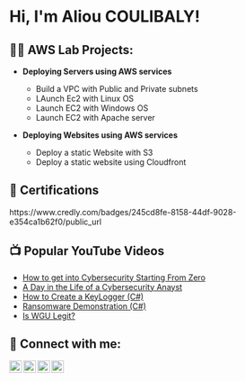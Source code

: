 <h1>Hi, I'm Aliou COULIBALY! 

<h2>👨‍💻 AWS Lab Projects:</h2>

- <b>Deploying Servers using AWS services</b>
  - Build a VPC with Public and Private subnets
  - LAunch Ec2 with Linux OS
  - Launch EC2 with Windows OS
  - Launch EC2 with Apache server

- <b>Deploying Websites using AWS services</b>

  - Deploy a static Website with S3
  - Deploy a static website using Cloudfront
 

  
<h2>📄 Certifications</h2>
  https://www.credly.com/badges/245cd8fe-8158-44df-9028-e354ca1b62f0/public_url
  


<h2>📺 Popular YouTube Videos</h2>

- [How to get into Cybersecurity Starting From Zero](https://www.youtube.com/watch?v=a83ASGn_V_s)
- [A Day in the Life of a Cybersecurity Anayst](https://www.youtube.com/watch?v=uHy3oM7NnoU)
- [How to Create a KeyLogger (C#)](https://www.youtube.com/watch?v=N-L9hklSlNk)
- [Ransomware Demonstration (C#)](https://www.youtube.com/watch?v=OfvdQeh79s0)
- [Is WGU Legit?](https://www.youtube.com/watch?v=E2MwRWxDBkA)

<h2> 🤳 Connect with me:</h2>

[<img align="left" alt="JoshMadakor | Facebook" width="22px" src="https://cdn.jsdelivr.net/npm/simple-icons@v3/icons/facebook.svg" />][facebook]
[<img align="left" alt="JoshMadakor | Twitter" width="22px" src="https://cdn.jsdelivr.net/npm/simple-icons@v3/icons/twitter.svg" />][twitter]
[<img align="left" alt="JoshMadakor | LinkedIn" width="22px" src="https://cdn.jsdelivr.net/npm/simple-icons@v3/icons/linkedin.svg" />][linkedin]
[<img align="left" alt="JoshMadakor | Instagram" width="22px" src="https://cdn.jsdelivr.net/npm/simple-icons@v3/icons/instagram.svg" />][instagram]

[Twitter]: https://twitter.com/lioua4
[Facebook]: https://www.facebook.com/liouacc/
[Instagram]: https://www.instagram.com/whodisliou/
[Linkedin]: https://www.linkedin.com/in/aliou-coulibaly-b42937213

<!--
**joshmadakor1/joshmadakor1** is a ✨ _special_ ✨ repository because its `README.md` (this file) appears on your GitHub profile.

Here are some ideas to get you started:

- 🔭 I’m currently working on ...
- 🌱 I’m currently learning ...
- 👯 I’m looking to collaborate on ...
- 🤔 I’m looking for help with ...
- 💬 Ask me about ...
- 📫 How to reach me: ...
- 😄 Pronouns: ...
- ⚡ Fun fact: ...
-->
